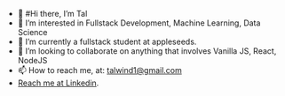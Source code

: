 * 👋 #Hi there, I’m Tal 
* 👀 I’m interested in Fullstack Development, Machine Learning, Data Science 
* 🌱 I’m currently a fullstack student at appleseeds.
* 💞️ I’m looking to collaborate on anything that involves Vanilla JS, React, NodeJS
* 📫 How to reach me, at: talwind1@gmail.com
* [Reach me at Linkedin](https://www.linkedin.com/in/tal-wind/).


<!---
Talwind1/Talwind1 is a ✨ special ✨ repository because its `README.md` (this file) appears on your GitHub profile.
You can click the Preview link to take a look at your changes.
--->

